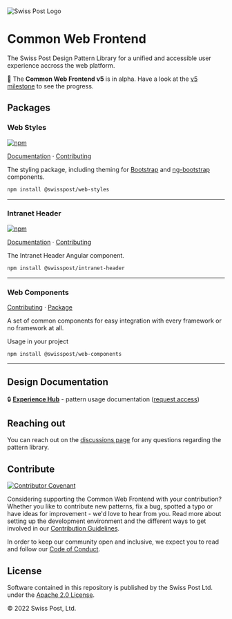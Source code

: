 <br>

![Swiss Post Logo](https://www.post.ch/-/media/portal-opp/global/logos/logo---die-post.svg?vs=2&sc_lang=en)


# Common Web Frontend

The Swiss Post Design Pattern Library for a unified and accessible user experience accross the web platform.

🚧 The **Common Web Frontend v5** is in alpha. Have a look at the [v5 milestone](https://github.com/swisspost/common-web-frontend/milestone/1) to see the progress.


## Packages

### Web Styles
[![npm](https://img.shields.io/npm/v/@swisspost/web-styles)](https://www.npmjs.com/package/@swisspost/web-styles)

[Documentation](https://swisspost-web-frontend.netlify.app) · [Contributing](/packages/web-styles/README.md)


The styling package, including theming for [Bootstrap](https://getbootstrap.com/) and [ng-bootstrap](https://ng-bootstrap.github.io/#/home) components. 

```bash
npm install @swisspost/web-styles
```

<hr>

### Intranet Header
[![npm](https://img.shields.io/npm/v/@swisspost/intranet-header)](https://www.npmjs.com/package/@swisspost/intranet-header)

[Documentation](https://swisspost-web-frontend.netlify.app/#/post-samples/intranet-layout) · [Contributing](/packages/angular-components/projects/swisspost-intranet-header/)


The Intranet Header Angular component.

```bash
npm install @swisspost/intranet-header
```

<hr>

### Web Components
[Contributing](/packages/web-components/CONTRIBUTING.md) · [Package](/packages/web-components/)

A set of common components for easy integration with every framework or no framework at all.

Usage in your project
```bash
npm install @swisspost/web-components
```

<hr>

## Design Documentation

🔒 **[Experience Hub](https://www.experience-hub.ch/document/2803)** - pattern usage documentation ([request access](https://www.experience-hub.ch/request-access/))


## Reaching out

You can reach out on the [discussions page](https://github.com/swisspost/web-frontend/discussions) for any questions regarding the pattern library.


## Contribute

[![Contributor Covenant](https://img.shields.io/badge/Contributor%20Covenant-2.1-4baaaa.svg)](code_of_conduct.md)

Considering supporting the Common Web Frontend with your contribution? Whether you like to contribute new patterns, fix a bug, spotted a typo or have ideas for improvement - we'd love to hear from you. Read more about setting up the development environment and the different ways to get involved in our [Contribution Guidelines](/CONTRIBUTING.md). 

In order to keep our community open and inclusive, we expect you to read and follow our [Code of Conduct](/CODE_OF_CONDUCT.md).


## License

Software contained in this repository is published by the Swiss Post Ltd. under the [Apache 2.0 License](./LICENSE).

© 2022 Swiss Post, Ltd.

